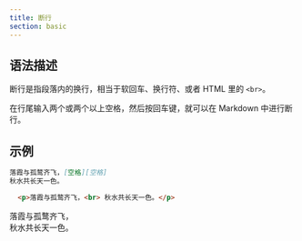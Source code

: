 ```yaml
---
title: 断行
section: basic
---
```


## 语法描述

断行是指段落内的换行，相当于软回车、换行符、或者 HTML 里的 ```<br>```。

在行尾输入两个或两个以上空格，然后按回车键，就可以在 Markdown 中进行断行。

## 示例

```md
落霞与孤鹜齐飞，[空格][空格]
秋水共长天一色。
```

```html
  <p>落霞与孤鹜齐飞，<br> 秋水共长天一色。</p>
```

<div class="exmp">
  <p>落霞与孤鹜齐飞，<br> 秋水共长天一色。</p>
</div>

